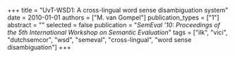 +++
title = "UvT-WSD1: A cross-lingual word sense disambiguation system"
date = 2010-01-01
authors = ["M. van Gompel"]
publication_types = ["1"]
abstract = ""
selected = false
publication = "*SemEval '10: Proceedings of the 5th International Workshop on Semantic Evaluation*"
tags = ["ilk", "vici", "dutchsemcor", "wsd", "semeval", "cross-lingual", "word sense disambiguation"]
+++

